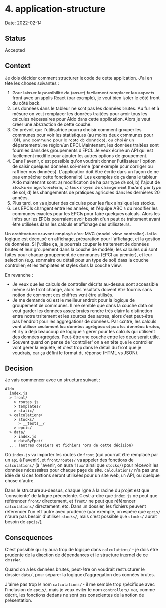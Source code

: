 # 4. application-structure

Date: 2022-02-14

## Status

Accepted

## Context

Je dois décider comment structurer le code de cette application. J'ai en tête les choses suivantes :

1. Pour laisser le possibilité de (assez) facilement remplacer les aspects front avec un applis React (par exemple), je veut bien isoler le côté front du côté back.
2. Les données dans le tableur ne sont pas les données brutes. Au fur et à mésure on veut remplacer les données traitées pour avoir tous les calcules nécessaires pour Aldo dans cette application. Alors je veut créer une abstraction de cette couche.
3. On prévoit que l'utilisatrice pourra choisir comment grouper les communes pour voir les statistiques (au moins deux communes pour IGN, une commune pour le reste de données), ou choisir un département/une région/un EPCI. Maintenant, les données traitées sont fournies dans des groupements d'EPCI. Je veux écrire un API qui est facilement modifié pour ajouter les autres options de groupement.
4. Dans l'avenir, c'est possible qu'on voudrait donner l'utilisateur l'option de saisir quelques données soi-même (par exemple pour corriger ou raffiner nos données). L'application doit être écrite dans un façon de ne pas empêcher cette fonctionnalité. Les exemples de ça dans le tableur Aldo maintenant sont: a) modification de ha par type de sol, b) l'ajout de stocks en agroforesterie, c) taux moyen de changement (ha/an) par type de sol, d) les changements de pratiques agricoles dans les dernières 20 années.
5. Plus tard, on va ajouter des calcules pour les flux ainsi que les stocks.
6. Les EPCIs changent entre les années, et l'équipe ABC a du modifier les communes exactes pour les EPCIs pour faire quelques calculs. Alors les infos sur les EPCIs pourraient avoir besoin d'un peut de traitement avant être utilisées dans les calculs et affichage des utilisateurs.

Un architecture souvent employé c'est MVC (model-view-controller). Ici la logique est découpé en affichage, préparation pour l'affichage, et la gestion de données. Si j'utilise ça, je pourrais couper le traitement de données brutes et leur groupement dans la couche de modèle; les calcules qui sont faites pour chaque groupement de communes (EPCI au premier), et leur selection (e.g. sommaire ou détail pour un type de sol) dans la couche controller; et les templates et styles dans la couche view.

En revanche :

- Je veux que les calculs de controller décrits au-dessus sont accessible même si le front change, alors les resultats doivent être fournis sans notion de comment ces chiffres vont être utilisés.
- Je me demande où est le meilleur endroit pour la logique de groupement de communes. Il me semble que dans la couche data on veut garder les données assez brutes rendre très claire la distinction entre notre traitement et les sources des autres, alors c'est peut-être pas l'endroit pour les aggregations de données. Par contre, les calculs vont utiliser seulement les données agrégées et pas les données brutes, et il y a déjà beaucoup de logique à gérer pour les calculs qui utilisent des données agrégées. Peut-être une couche entre les deux serait utile.
- Souvent quand on pense de 'controller' on a en tête que le controller vont gérer la requête, et c'est trop dans le détail du front que je voudrais, car ça défini le format du réponse (HTML vs JSON).

## Decision

Je vais commencer avec un structure suivant :

```
Aldo
  index.js
  > front/
    > routes.js
    > templates/
    > static/
  > calculations/
    > stocks/
      > __tests__/
    > epcis/
  > data/
    > index.js
    > dataByEpci/
  ... (autres dossiers et fichiers hors de cette décision)
```

Où `index.js` va importer les routes de `front` (qui pourrait être remplacé par un `api` à l'avenir), et `front/routes/` va appeler des fonctions de `calculations/` (à l'avenir, on aura `flux/` ainsi que `stocks/`) pour récevoir les données nécessaires pour chaque page du site. `calculations/` n'a pas une idée de si ces fontions seront utilisées pour un site web, un API, ou quelque chose d'autre.

Dans le structure au-dessus, chaque ligne à la racine du projet est que 'consciente' de la ligne précedente. C'est-a-dire que `index.js` ne peut que référencer `front/` directement, et `front/` ne peut que référencer `calculations/` directement, etc. Dans un dossier, les fichiers peuvent référencer l'un et l'autre avec prudence (par exemple, on espère que `epcis/` n'aura pas besoin d'utiliser `stocks/`, mais c'est possible que `stocks/` aurait besoin de `epcis/`).

## Consequences

C'est possible qu'il y aura trop de logique dans `calculations/` - je dois étre prudente de la direction de dépendances et le structure internel de ce dossier.

Quand on a les données brutes, peut-être on voudrait restructurer le dossier `data/`, pour séparer la logique d'aggregation des données brutes.

J'aime pas trop le nom `calculations/` - il me semble trop spécifique avec l'inclusion de `epcis/`, mais je veux éviter le nom `controllers/` car, comme décrit, les fonctions dedans ne sont pas conscientes de la notion de présentation.
